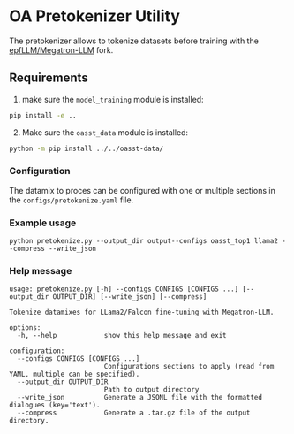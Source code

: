 # OA Pretokenizer Utility

The pretokenizer allows to tokenize datasets before training with the
[epfLLM/Megatron-LLM](https://github.com/epfLLM/Megatron-LLM) fork.

## Requirements

1. make sure the `model_training` module is installed:

```bash
pip install -e ..
```

2. Make sure the `oasst_data` module is installed:

```bash
python -m pip install ../../oasst-data/
```

### Configuration

The datamix to proces can be configured with one or multiple sections in the
`configs/pretokenize.yaml` file.

### Example usage

```
python pretokenize.py --output_dir output--configs oasst_top1 llama2 --compress --write_json
```

### Help message

```
usage: pretokenize.py [-h] --configs CONFIGS [CONFIGS ...] [--output_dir OUTPUT_DIR] [--write_json] [--compress]

Tokenize datamixes for LLama2/Falcon fine-tuning with Megatron-LLM.

options:
  -h, --help            show this help message and exit

configuration:
  --configs CONFIGS [CONFIGS ...]
                        Configurations sections to apply (read from YAML, multiple can be specified).
  --output_dir OUTPUT_DIR
                        Path to output directory
  --write_json          Generate a JSONL file with the formatted dialogues (key='text').
  --compress            Generate a .tar.gz file of the output directory.
```
